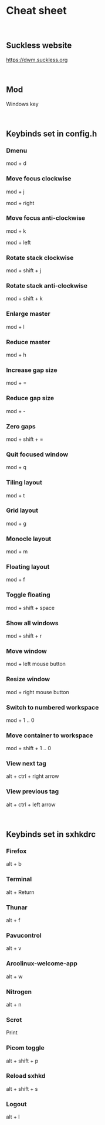 <br>

# Cheat sheet

<br>

## Suckless website

https://dwm.suckless.org

<br>

## Mod

Windows key

<br>

## Keybinds set in config.h

### Dmenu

mod + d

### Move focus clockwise

mod + j

mod + right

### Move focus anti-clockwise

mod + k

mod + left

### Rotate stack clockwise

mod + shift + j

### Rotate stack anti-clockwise

mod + shift + k

### Enlarge master

mod + l

### Reduce master

mod + h

### Increase gap size

mod + =

### Reduce gap size

mod + -

### Zero gaps

mod + shift + =

### Quit focused window

mod + q

### Tiling layout

mod + t

### Grid layout

mod + g

### Monocle layout

mod + m

### Floating layout

mod + f

### Toggle floating

mod + shift + space

### Show all windows

mod + shift + r

### Move window

mod + left mouse button

### Resize window

mod + right mouse button

### Switch to numbered workspace

mod + 1 .. 0

### Move container to workspace

mod + shift + 1 .. 0

### View next tag

alt + ctrl + right arrow

### View previous tag

alt + ctrl + left arrow

<br>

## Keybinds set in sxhkdrc 

### Firefox

alt + b

### Terminal

alt + Return

### Thunar

alt + f

### Pavucontrol

alt + v

### Arcolinux-welcome-app

alt + w

### Nitrogen

alt + n

### Scrot

Print

### Picom toggle

alt + shift + p

### Reload sxhkd

alt + shift + s

### Logout

alt + l

<br>
